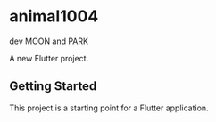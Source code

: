 # animal1004

dev MOON and PARK

A new Flutter project.

## Getting Started

This project is a starting point for a Flutter application.
